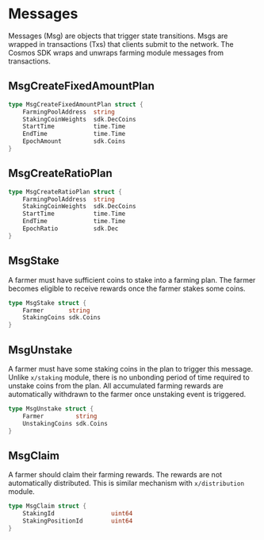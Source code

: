 <!-- order: 4 -->

 # Messages

Messages (Msg) are objects that trigger state transitions. Msgs are wrapped in transactions (Txs) that clients submit to the network. The Cosmos SDK wraps and unwraps farming module messages from transactions.

## MsgCreateFixedAmountPlan

```go
type MsgCreateFixedAmountPlan struct {
    FarmingPoolAddress  string
    StakingCoinWeights  sdk.DecCoins
    StartTime           time.Time
    EndTime             time.Time
    EpochAmount         sdk.Coins
}
```

## MsgCreateRatioPlan

```go
type MsgCreateRatioPlan struct {
    FarmingPoolAddress  string
    StakingCoinWeights  sdk.DecCoins
    StartTime           time.Time
    EndTime             time.Time
    EpochRatio          sdk.Dec
}
```
## MsgStake

A farmer must have sufficient coins to stake into a farming plan. The farmer becomes eligible to receive rewards once the farmer stakes some coins.

```go
type MsgStake struct {
    Farmer       string
    StakingCoins sdk.Coins
}
```
## MsgUnstake

A farmer must have some staking coins in the plan to trigger this message. Unlike `x/staking` module, there is no unbonding period of time required to unstake coins from the plan. All accumulated farming rewards are automatically withdrawn to the farmer once unstaking event is triggered.

```go
type MsgUnstake struct {
    Farmer         string
    UnstakingCoins sdk.Coins
}

```
## MsgClaim

A farmer should claim their farming rewards. The rewards are not automatically distributed. This is similar mechanism with `x/distribution` module.

```go
type MsgClaim struct {
    StakingId                uint64
    StakingPositionId        uint64
}
```
